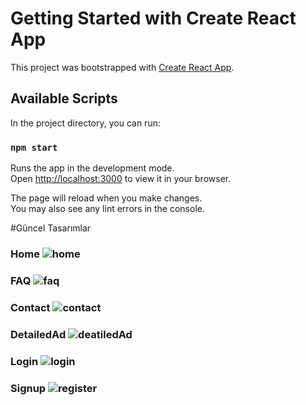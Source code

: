 # Getting Started with Create React App

This project was bootstrapped with [Create React App](https://github.com/facebook/create-react-app).

## Available Scripts

In the project directory, you can run:

### `npm start`

Runs the app in the development mode.\
Open [http://localhost:3000](http://localhost:3000) to view it in your browser.

The page will reload when you make changes.\
You may also see any lint errors in the console.

#Güncel Tasarımlar
### Home ![home](https://user-images.githubusercontent.com/94448231/227478055-5ac605f9-5645-4344-aa61-563c2f359975.png)
### FAQ ![faq](https://user-images.githubusercontent.com/94448231/227478115-f9eced62-8a38-4241-928e-1743754ed63e.png)
### Contact ![contact](https://user-images.githubusercontent.com/94448231/227478185-21003d48-d746-4d04-91f5-fe2a4f7a3bcd.png)
### DetailedAd ![deatiledAd](https://user-images.githubusercontent.com/94448231/227478227-e08f4b00-6e2c-4ecc-a529-2b00b6d606d4.png)
### Login ![login](https://user-images.githubusercontent.com/94448231/227478253-cf87b9e6-ed7f-4666-a5e0-88504c0ca328.png)
### Signup ![register](https://user-images.githubusercontent.com/94448231/227478291-d52ddc59-2e56-4c12-9ee6-344e6b534db3.png)
